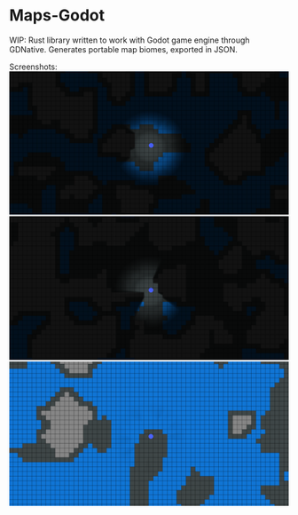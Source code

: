 # Maps-Godot
WIP: Rust library written to work with Godot game engine through GDNative. Generates portable map biomes, exported in JSON.

Screenshots: 
![underlake biome screenshot](resources/screenshots/underlake.png)
![cave biome screenshot](resources/screenshots/cave.png)
![ocean biome screenshot](resources/screenshots/ocean.png)
